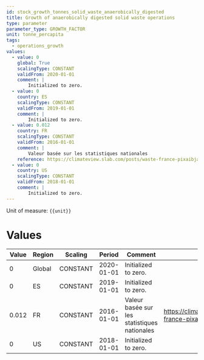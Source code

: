 ```yaml
---
id: stock_growth_tonnes_solid_waste_anaerobically_digested
title: Growth of anaerobically digested solid waste operations
type: parameter
parameter_type: GROWTH_FACTOR
unit: tonne_percapita
tags:
  - operations_growth
values:
  - value: 0
    global: True
    scalingType: CONSTANT
    validFrom: 2020-01-01
    comment: |
        Initialized to zero.
  - value: 0
    country: ES
    scalingType: CONSTANT
    validFrom: 2019-01-01
    comment: |
        Initialized to zero.
  - value: 0.012
    country: FR
    scalingType: CONSTANT
    validFrom: 2016-01-01
    comment: |
        Valeur basée sur les statistiques nationales
    reference: https://climateview.slab.com/posts/waste-france-pixaibja#hoqfe-dechets-solides
  - value: 0
    country: US
    scalingType: CONSTANT
    validFrom: 2018-01-01
    comment: |
        Initialized to zero.
---
```



Unit of measure: `{{unit}}`


# Values


| Value | Region | Scaling | Period | Comment | Reference |
|-------|--------|---------|--------|---------|-----------|
| 0 | Global | CONSTANT | 2020-01-01 | Initialized to zero. |  |
| 0 | ES | CONSTANT | 2019-01-01 | Initialized to zero. |  |
| 0.012 | FR | CONSTANT | 2016-01-01 | Valeur basée sur les statistiques nationales | https://climateview.slab.com/posts/waste-france-pixaibja#hoqfe-dechets-solides |
| 0 | US | CONSTANT | 2018-01-01 | Initialized to zero. |  |


